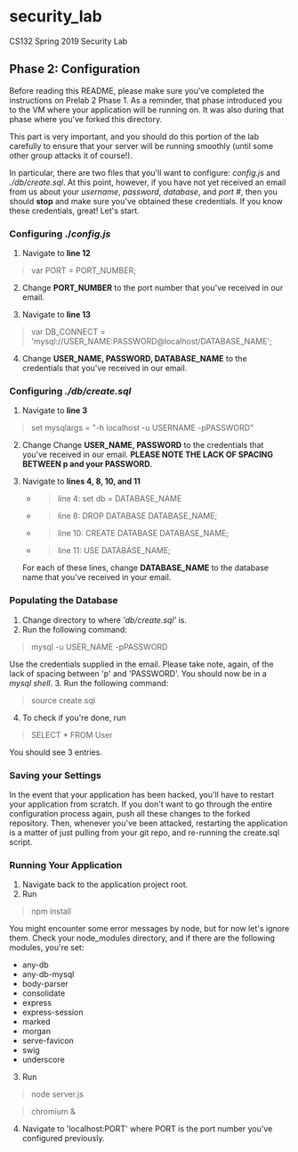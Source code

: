 # security_lab
CS132 Spring 2019 Security Lab

## Phase 2: Configuration
Before reading this README, please make sure you've completed the instructions on Prelab 2 Phase 1. As a reminder, that phase introduced you to the VM where your application will be running on. It was also during that phase where you've forked this directory.

This part is very important, and you should do this portion of the lab carefully to ensure that your server will be running smoothly (until some other group attacks it of course!).

In particular, there are two files that you'll want to configure: _config.js_ and _./db/create.sql_. At this point, however, if you have not yet received an email from us about your _username_, _password_, _database_, and _port #_, then you should **stop** and make sure you've obtained these credentials. If you know these credentials, great! Let's start.

### Configuring ./_config.js_
1. Navigate to __**line 12**__
> var PORT = PORT_NUMBER;

2. Change __**PORT_NUMBER**__ to the port number that you've received in our email.

3. Navigate to __**line 13**__
> var DB_CONNECT = 'mysql://USER_NAME:PASSWORD@localhost/DATABASE_NAME';

4. Change __**USER_NAME, PASSWORD, DATABASE_NAME**__ to the credentials that you've received in our email.


### Configuring _./db/create.sql_
1. Navigate to __**line 3**__
> set mysqlargs = "-h localhost -u USERNAME -pPASSWORD"

2. Change Change __**USER_NAME, PASSWORD**__ to the credentials that you've received in our email. **PLEASE NOTE THE LACK OF SPACING BETWEEN p and your PASSWORD.**

3. Navigate to __**lines 4, 8, 10, and 11**__
   * > line 4: set db = DATABASE_NAME
   * > line 8: DROP DATABASE DATABASE_NAME;
   * > line 10: CREATE DATABASE DATABASE_NAME;
   * > line 11: USE DATABASE_NAME;

   For each of these lines, change __**DATABASE_NAME**__ to the database name that you've received in your email.

### Populating the Database
1. Change directory to where _'db/create.sql'_  is.
2. Run the following command:
> mysql -u USER_NAME -pPASSWORD

   Use the credentials supplied in the email. Please take note, again, of the lack of spacing between 'p' and 'PASSWORD'. You should now be in a _mysql shell_.
3. Run the following command:
> source create.sql

4. To check if you're done, run
> SELECT * FROM User

   You should see 3 entries.

### Saving your Settings
In the event that your application has been hacked, you'll have to restart your application from scratch. If you don't want to go through the entire configuration process again, push all these changes to the forked repository. Then, whenever you've been attacked, restarting the application is a matter of just pulling from your git repo, and re-running the create.sql script.

### Running Your Application
1. Navigate back to the application project root.
2. Run
> npm install

   You might encounter some error messages by node, but for now let's ignore them. Check your node_modules directory, and if there are the following modules, you're set:

   * any-db
   * any-db-mysql  
   * body-parser  
   * consolidate
   * express  
   * express-session  
   * marked
   * morgan
   * serve-favicon
   * swig
   * underscore
3. Run
> node server.js

> chromium &

4. Navigate to 'localhost:PORT' where PORT is the port number you've configured previously.
